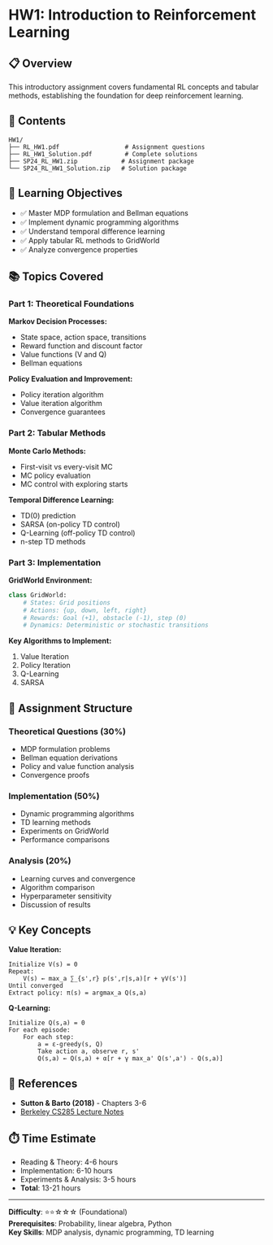 # HW1: Introduction to Reinforcement Learning

## 📋 Overview

This introductory assignment covers fundamental RL concepts and tabular methods, establishing the foundation for deep reinforcement learning.

## 📂 Contents

```
HW1/
├── RL_HW1.pdf                  # Assignment questions
├── RL_HW1_Solution.pdf         # Complete solutions
├── SP24_RL_HW1.zip            # Assignment package
└── SP24_RL_HW1_Solution.zip   # Solution package
```

## 🎯 Learning Objectives

- ✅ Master MDP formulation and Bellman equations
- ✅ Implement dynamic programming algorithms
- ✅ Understand temporal difference learning
- ✅ Apply tabular RL methods to GridWorld
- ✅ Analyze convergence properties

## 📚 Topics Covered

### Part 1: Theoretical Foundations

**Markov Decision Processes:**

- State space, action space, transitions
- Reward function and discount factor
- Value functions (V and Q)
- Bellman equations

**Policy Evaluation and Improvement:**

- Policy iteration algorithm
- Value iteration algorithm
- Convergence guarantees

### Part 2: Tabular Methods

**Monte Carlo Methods:**

- First-visit vs every-visit MC
- MC policy evaluation
- MC control with exploring starts

**Temporal Difference Learning:**

- TD(0) prediction
- SARSA (on-policy TD control)
- Q-Learning (off-policy TD control)
- n-step TD methods

### Part 3: Implementation

**GridWorld Environment:**

```python
class GridWorld:
    # States: Grid positions
    # Actions: {up, down, left, right}
    # Rewards: Goal (+1), obstacle (-1), step (0)
    # Dynamics: Deterministic or stochastic transitions
```

**Key Algorithms to Implement:**

1. Value Iteration
2. Policy Iteration
3. Q-Learning
4. SARSA

## 📝 Assignment Structure

### Theoretical Questions (30%)

- MDP formulation problems
- Bellman equation derivations
- Policy and value function analysis
- Convergence proofs

### Implementation (50%)

- Dynamic programming algorithms
- TD learning methods
- Experiments on GridWorld
- Performance comparisons

### Analysis (20%)

- Learning curves and convergence
- Algorithm comparison
- Hyperparameter sensitivity
- Discussion of results

## 💡 Key Concepts

**Value Iteration:**

```
Initialize V(s) = 0
Repeat:
    V(s) ← max_a ∑_{s',r} p(s',r|s,a)[r + γV(s')]
Until converged
Extract policy: π(s) = argmax_a Q(s,a)
```

**Q-Learning:**

```
Initialize Q(s,a) = 0
For each episode:
    For each step:
        a = ε-greedy(s, Q)
        Take action a, observe r, s'
        Q(s,a) ← Q(s,a) + α[r + γ max_a' Q(s',a') - Q(s,a)]
```

## 📖 References

- **Sutton & Barto (2018)** - Chapters 3-6
- [Berkeley CS285 Lecture Notes](http://rail.eecs.berkeley.edu/deeprlcourse/)

## ⏱️ Time Estimate

- Reading & Theory: 4-6 hours
- Implementation: 6-10 hours
- Experiments & Analysis: 3-5 hours
- **Total**: 13-21 hours

---

**Difficulty**: ⭐⭐☆☆☆ (Foundational)  
**Prerequisites**: Probability, linear algebra, Python  
**Key Skills**: MDP analysis, dynamic programming, TD learning
